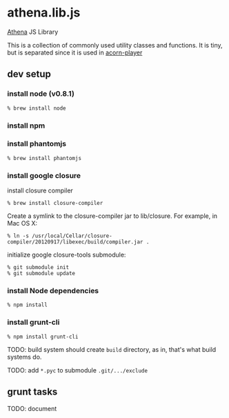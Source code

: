 # athena.lib.js

[Athena](http://athena.ai) JS Library

This is a collection of commonly used utility classes and functions.
It is tiny, but is separated since it is used in
[acorn-player](http://github.com/athenalabs/acorn-player)

## dev setup

### install node (v0.8.1)

    % brew install node

### install npm
### install phantomjs

    % brew install phantomjs

### install google closure

install closure compiler

    % brew install closure-compiler

Create a symlink to the closure-compiler jar to lib/closure.
For example, in Mac OS X:

    % ln -s /usr/local/Cellar/closure-compiler/20120917/libexec/build/compiler.jar .

initialize google closure-tools submodule:

    % git submodule init
    % git submodule update

### install Node dependencies

    % npm install

### install grunt-cli

    % npm install grunt-cli


TODO: build system should create `build` directory, as in, that's what build systems do.

TODO: add `*.pyc` to submodule `.git/.../exclude`

## grunt tasks

TODO: document
